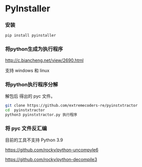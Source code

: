 # PyInstaller

### 安装

```bash
pip install pyinstaller
```

### 将python生成为执行程序

http://c.biancheng.net/view/2690.html

支持 windows 和 linux

### 将python执行程序分解

解包后 得出的 pyc 文件。

```bash
git clone https://github.com/extremecoders-re/pyinstxtractor
cd  pyinstxtractor
python3 pyinstxtractor.py 执行程序
```

### 将 pyc 文件反汇编

目前的工具不支持 Python 3.9

https://github.com/rocky/python-uncompyle6

https://github.com/rocky/python-decompile3

